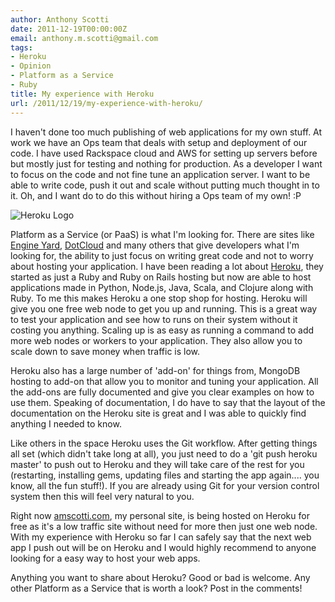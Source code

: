 ```yaml
---
author: Anthony Scotti
date: 2011-12-19T00:00:00Z
email: anthony.m.scotti@gmail.com
tags:
- Heroku
- Opinion
- Platform as a Service
- Ruby
title: My experience with Heroku
url: /2011/12/19/my-experience-with-heroku/
---
```


I haven't done too much publishing of web applications for my own stuff. At work we have an Ops team that deals with setup and deployment of our code. I have used Rackspace cloud and AWS for setting up servers before but mostly just for testing and nothing for production. As a developer I want to focus on the code and not fine tune an application server. I want to be able to write code, push it out and scale without putting much thought in to it. Oh, and I want do to do this without hiring a Ops team of my own! :P

![Heroku Logo](/images/logo/heroku-logo_big-300x93.png)

Platform as a Service (or PaaS) is what I'm looking for. There are sites like [Engine Yard](http://www.engineyard.com), [DotCloud](https://www.dotcloud.com/) and many others that give developers what I'm looking for, the ability to just focus on writing great code and not to worry about hosting your application. I have been reading a lot about [Heroku](http://www.heroku.com/), they started as just a Ruby and Ruby on Rails hosting but now are able to host applications made in Python, Node.js, Java, Scala, and Clojure along with Ruby. To me this makes Heroku a one stop shop for hosting. Heroku will give you one free web node to get you up and running. This is a great way to test your application and see how to runs on their system without it costing you anything. Scaling up is as easy as running a command to add more web nodes or workers to your application. They also allow you to scale down to save money when traffic is low.

Heroku also has a large number of 'add-on' for things from, MongoDB hosting to add-on that allow you to monitor and tuning your application. All the add-ons are fully documented and give you clear examples on how to use them. Speaking of documentation, I do have to say that the layout of the documentation on the Heroku site is great and I was able to quickly find anything I needed to know.

Like others in the space Heroku uses the Git workflow. After getting things all set (which didn't take long at all), you just need to do a 'git push heroku master' to push out to Heroku and they will take care of the rest for you (restarting, installing gems, updating files and starting the app again.... you know, all the fun stuff!). If you are already using Git for your version control system then this will feel very natural to you.

Right now [amscotti.com](http://amscotti.com/), my personal site, is being hosted on Heroku for free as it's a low traffic site without need for more then just one web node. With my experience with Heroku so far I can safely say that the next web app I push out will be on Heroku and I would highly recommend to anyone looking for a easy way to host your web apps.

Anything you want to share about Heroku? Good or bad is welcome. Any other Platform as a Service that is worth a look? Post in the comments!
